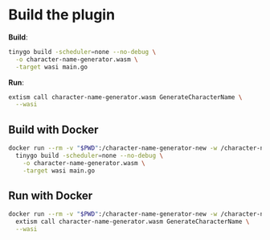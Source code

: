 # Build the plugin

**Build**:
```bash
tinygo build -scheduler=none --no-debug \
  -o character-name-generator.wasm \
  -target wasi main.go
```

**Run**:
```bash
extism call character-name-generator.wasm GenerateCharacterName \
  --wasi
```

## Build with Docker

```bash
docker run --rm -v "$PWD":/character-name-generator-new -w /character-name-generator-new k33g/wasm-builder:0.0.6 \
  tinygo build -scheduler=none --no-debug \
    -o character-name-generator.wasm \
    -target wasi main.go
```

## Run with Docker

```bash
docker run --rm -v "$PWD":/character-name-generator-new -w /character-name-generator-new k33g/wasm-builder:0.0.6 \
  extism call character-name-generator.wasm GenerateCharacterName \
  --wasi
```

